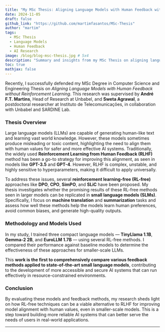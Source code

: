 ```yaml
---
title: "My MSc Thesis: Aligning Language Models with Human Feedback without Reinforcement Learning"
date: 2024-11-05
draft: false
github_link: "https://github.com/martimfasantos/MSc-Thesis"
author: "martim"
tags:
  - MSc Thesis
  - Language Models
  - Human Feedback
  - AI Research
image: /blog/blog-msc-thesis.jpg # 5x4
description: "Summary and insights from my MSc Thesis on aligning language models with human feedback without reinforcement learning."
toc: true
mathjax: false
---
```


Recently, I successfully defended my MSc Degree in Computer Science and Engineering Thesis on *Aligning Language Models with Human Feedback without Reinforcement Learning*. This research was supervised by **André F.T. Martins**, Head of Research at Unbabel, and **Sweta Agrawal**, a postdoctoral researcher at Instituto de Telecomunicações, in collaboration with Unbabel and SARDINE Lab.

### Thesis Overview

Large language models (LLMs) are capable of generating human-like text and learning vast world knowledge. However, these models sometimes produce misleading or toxic content, highlighting the need to align them with human values for safer and more effective AI systems. Traditionally, the widely used **Reinforcement Learning from Human Feedback (RLHF)** method has been a go-to strategy for improving this alignment, as seen in models like **GPT-3.5** and **GPT-4**. However, RLHF is complex, unstable, and highly sensitive to hyperparameters, making it difficult to apply universally.

To address these issues, several **reinforcement learning-free (RL-free)** approaches like **DPO**, **CPO**, **SimPO**, and **SLiC** have been proposed. My thesis investigates whether the promising results of these RL-free methods seen in larger models can be replicated in **small language models (SLMs)**. Specifically, I focus on **machine translation** and **summarization** tasks and assess how well these methods help the models learn human preferences, avoid common biases, and generate high-quality outputs.

### Methodology and Models Used

In my study, I trained three compact language models — **TinyLlama 1.1B**, **Gemma-2 2B**, and **EuroLLM 1.7B** — using several RL-free methods. I compared their performance against baseline models to determine the effectiveness of these approaches for smaller-scale LLMs.

This **work is the first to comprehensively compare various feedback methods applied to state-of-the-art small language models**, contributing to the development of more accessible and secure AI systems that can run effectively in resource-constrained environments.

### Conclusion

By evaluating these models and feedback methods, my research sheds light on how RL-free techniques can be a viable alternative to RLHF for improving model alignment with human values, even in smaller-scale models. This is a step toward building more reliable AI systems that can better serve the needs of users in real-world applications.

---
